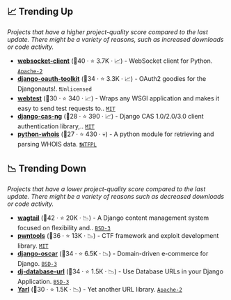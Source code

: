 ## 📈 Trending Up

_Projects that have a higher project-quality score compared to the last update. There might be a variety of reasons, such as increased downloads or code activity._

- <b><a href="https://github.com/websocket-client/websocket-client">websocket-client</a></b> (🥇40 ·  ⭐ 3.7K · 📈) - WebSocket client for Python. <code><a href="http://bit.ly/3nYMfla">Apache-2</a></code>
- <b><a href="https://github.com/django-oauth/django-oauth-toolkit">django-oauth-toolkit</a></b> (🥈34 ·  ⭐ 3.3K · 📈) - OAuth2 goodies for the Djangonauts!. <code>❗Unlicensed</code> <code><img src="https://static.djangoproject.com/img/icon-touch.e4872c4da341.png" style="display:inline;" width="13" height="13"></code>
- <b><a href="https://github.com/Pylons/webtest">webtest</a></b> (🥈30 ·  ⭐ 340 · 📈) - Wraps any WSGI application and makes it easy to send test requests to.. <code><a href="http://bit.ly/34MBwT8">MIT</a></code>
- <b><a href="https://github.com/django-cas-ng/django-cas-ng">django-cas-ng</a></b> (🥉28 ·  ⭐ 390 · 📈) - Django CAS 1.0/2.0/3.0 client authentication library,.. <code><a href="http://bit.ly/34MBwT8">MIT</a></code> <code><img src="https://static.djangoproject.com/img/icon-touch.e4872c4da341.png" style="display:inline;" width="13" height="13"></code>
- <b><a href="https://github.com/joepie91/python-whois">python-whois</a></b> (🥉27 ·  ⭐ 430 · 💀) - A python module for retrieving and parsing WHOIS data. <code><a href="https://tldrlegal.com/search?q=WTFPL">❗️WTFPL</a></code>

## 📉 Trending Down

_Projects that have a lower project-quality score compared to the last update. There might be a variety of reasons such as decreased downloads or code activity._

- <b><a href="https://github.com/wagtail/wagtail">wagtail</a></b> (🥇42 ·  ⭐ 20K · 📉) - A Django content management system focused on flexibility and.. <code><a href="http://bit.ly/3aKzpTv">BSD-3</a></code> <code><img src="https://static.djangoproject.com/img/icon-touch.e4872c4da341.png" style="display:inline;" width="13" height="13"></code>
- <b><a href="https://github.com/Gallopsled/pwntools">pwntools</a></b> (🥈36 ·  ⭐ 13K · 📉) - CTF framework and exploit development library. <code><a href="http://bit.ly/34MBwT8">MIT</a></code>
- <b><a href="https://github.com/django-oscar/django-oscar">django-oscar</a></b> (🥈34 ·  ⭐ 6.5K · 📉) - Domain-driven e-commerce for Django. <code><a href="http://bit.ly/3aKzpTv">BSD-3</a></code> <code><img src="https://static.djangoproject.com/img/icon-touch.e4872c4da341.png" style="display:inline;" width="13" height="13"></code>
- <b><a href="https://github.com/jazzband/dj-database-url">dj-database-url</a></b> (🥈34 ·  ⭐ 1.5K · 📉) - Use Database URLs in your Django Application. <code><a href="http://bit.ly/3aKzpTv">BSD-3</a></code> <code><img src="https://static.djangoproject.com/img/icon-touch.e4872c4da341.png" style="display:inline;" width="13" height="13"></code>
- <b><a href="https://github.com/aio-libs/yarl">Yarl</a></b> (🥈30 ·  ⭐ 1.5K · 📉) - Yet another URL library. <code><a href="http://bit.ly/3nYMfla">Apache-2</a></code>

